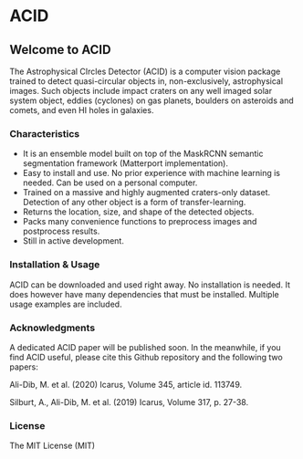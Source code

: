 # ACID

## Welcome to ACID

The Astrophysical CIrcles Detector (ACID) is a computer vision package trained to detect quasi-circular objects in, non-exclusively, astrophysical images. Such objects include impact craters on any well imaged solar system object, eddies (cyclones) on gas planets, boulders on asteroids and comets, and even HI holes in galaxies. 

### Characteristics 
- It is an ensemble model built on top of the MaskRCNN semantic segmentation framework (Matterport implementation). 
- Easy to install and use. No prior experience with machine learning is needed. Can be used on a personal computer.
- Trained on a massive and highly augmented craters-only dataset. Detection of any other object is a form of transfer-learning.
- Returns the location, size, and shape of the detected objects. 
- Packs many convenience functions to preprocess images and postprocess results. 
- Still in active development. 

### Installation & Usage
ACID can be downloaded and used right away. No installation is needed. It does however have many dependencies that must be installed. Multiple usage examples are included. 

### Acknowledgments
A dedicated ACID paper will be published soon. In the meanwhile, if you find ACID useful, please cite this Github repository and the following two papers:

Ali-Dib, M. et al. (2020) Icarus, Volume 345, article id. 113749.

Silburt, A., Ali-Dib, M. et al. (2019) Icarus, Volume 317, p. 27-38.

### License
The MIT License (MIT)

